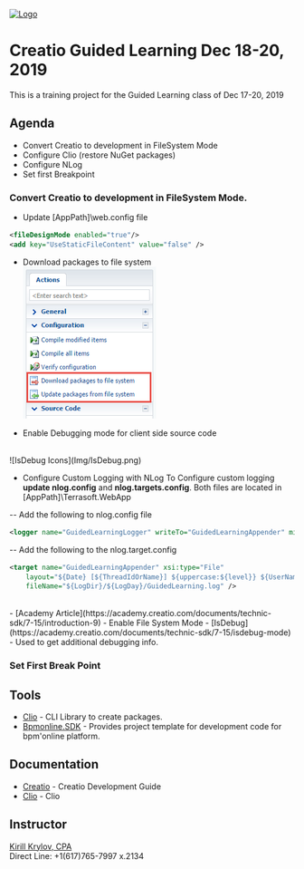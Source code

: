 [![Logo](https://www.creatio.com/sites/default/files/2019-10/creatio-main-logo.svg)](https://github.com/sindresorhus/awesome#readme)
# Creatio Guided Learning Dec 18-20, 2019  
This is a training project for the Guided Learning class of Dec 17-20, 2019

## Agenda
- Convert Creatio to development in FileSystem Mode
- Configure Clio (restore NuGet packages)
- Configure NLog
- Set first Breakpoint

### Convert Creatio to development in FileSystem Mode. 
- Update [AppPath]\web.config file
```xml
<fileDesignMode enabled="true"/>
<add key="UseStaticFileContent" value="false" />
```
- Download packages to file system <br/>
![Download Packages To FileSystem](Img/confguration_buttons.png)

- Enable Debugging mode for client side source code <br/>
<br/>
![IsDebug Icons](Img/IsDebug.png)

- Configure Custom Logging with NLog
To Configure custom logging **update nlog.config** and **nlog.targets.config**. Both files are located in [AppPath]\Terrasoft.WebApp

-- Add the following to nlog.config file
```XML
<logger name="GuidedLearningLogger" writeTo="GuidedLearningAppender" minlevel="Info" final="true" />
```
-- Add the following to the nlog.target.config
```XML
<target name="GuidedLearningAppender" xsi:type="File"
	layout="${Date} [${ThreadIdOrName}] ${uppercase:${level}} ${UserName} ${MethodName} - ${Message}"
	fileName="${LogDir}/${LogDay}/GuidedLearning.log" />
```



<br />
- [Academy Article](https://academy.creatio.com/documents/technic-sdk/7-15/introduction-9) - Enable File System Mode
- [IsDebug](https://academy.creatio.com/documents/technic-sdk/7-15/isdebug-mode) - Used to get additional debugging info.




### Set First Break Point



## Tools
- [Clio](https://github.com/Advance-Technologies-Foundation/clio) - CLI Library to create packages.
- [Bpmonline.SDK](https://www.nuget.org/packages/BpmonlineSDK/) - Provides project template for development code for bpm'online platform.

## Documentation
- [Creatio](https://academy.creatio.com/documents/technic-sdk/7-15/creatio-development-guide) - Creatio Development Guide
- [Clio](https://github.com/Advance-Technologies-Foundation/clio/blob/master/README.md) - Clio

## Instructor
<a href="mailto:k.krylov@creatio.com?subject=Guided%20Learning%20Dec%2017-20,%202019">Kirill Krylov, CPA</a><br />
Direct Line: +1(617)765-7997 x.2134

